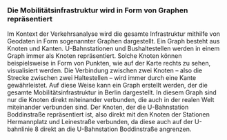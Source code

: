 ### Die Mobilitätsinfrastruktur wird in Form von Graphen repräsentiert
Im Kontext der Verkehrsanalyse wird die gesamte Infrastruktur mithilfe von Geodaten in Form sogenannter Graphen
dargestellt. Ein Graph besteht aus Knoten und Kanten. U-Bahnstationen und Bushaltestellen werden in einem Graph immer 
als Knoten repräsentiert. Solche Knoten können beispielsweise in Form von Punkten, wie auf der Karte rechts zu sehen,
visualisiert werden. Die Verbindung zwischen zwei Knoten – also die Strecke zwischen zwei Haltestellen – wird immer 
durch eine Kante gewährleistet. Auf diese Weise kann ein Graph erstellt werden, der die gesamte Mobilitätsinfrastruktur 
in Berlin dargestellt. In diesem Graph sind nur die Knoten direkt miteinander verbunden, die auch in der realen Welt 
miteinander verbunden sind. Der Knoten, der die U-Bahnstation Boddinstraße repräsentiert ist, also direkt mit 
den Knoten der Stationen Hermannplatz und Leinestraße verbunden, da diese auch auf der U-bahnlinie 8 direkt an die 
U-Bahnstation Boddinstraße angrenzen.